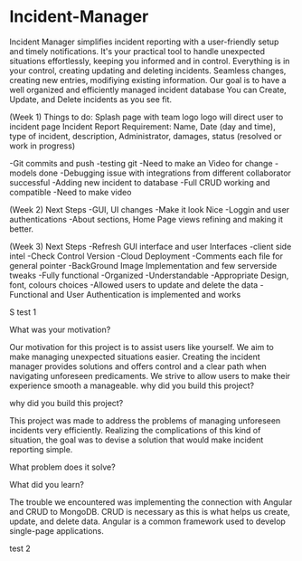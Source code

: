 # Incident-Manager
Incident Manager simplifies incident reporting with a user-friendly setup and timely notifications. It's your practical tool to handle unexpected situations effortlessly, keeping you informed and in control.
Everything is in your control, creating updating and deleting incidents. 
Seamless changes, creating new entries, modifiying existing information. Our goal is to have  a well organized and efficiently managed incident database
You can Create, Update, and Delete incidents as you see fit.

(Week 1)
Things to do:
Splash page with team logo
logo will direct user to incident page
Incident Report Requirement:
Name, Date (day and time), type of incident, description, Administrator, damages, status (resolved or work in progress)

-Git commits and push
-testing git
-Need to make an Video for change
-models done
-Debugging issue with integrations from different collaborator successful 
-Adding new incident to database
-Full CRUD working and compatible
-Need to make video 

(Week 2)
Next Steps
-GUI, UI changes
-Make it look Nice
-Loggin and user authentications
-About sections, Home Page views refining and making it better.

(Week 3)
Next Steps
-Refresh GUI interface and user Interfaces
-client side intel
-Check Control Version 
-Cloud Deployment
-Comments each file for general pointer
-BackGround Image Implementation and few serverside tweaks
-Fully functional
-Organized 
-Understandable
-Appropriate Design, font, colours choices 
-Allowed users to update and delete the data
-Functional and User Authentication is implemented and works
 
S
test 1


What was your motivation?

Our motivation for this project is to assist users like yourself. We aim to make managing unexpected situations easier. Creating the incident manager provides solutions and offers control and a clear path when navigating unforeseen predicaments. We strive to allow users to make their experience smooth a manageable.
why did you build this project?

why did you build this project?

This project was made to address the problems of managing unforeseen incidents very efficiently. Realizing the complications of this kind of situation, the goal was to devise a solution that would make incident reporting simple.

What problem does it solve?



What did you learn?

The trouble we encountered was implementing the connection with Angular and CRUD to MongoDB. CRUD is necessary as this is what helps us create, update, and delete data. Angular is a common framework used to develop single-page applications.


test 2
